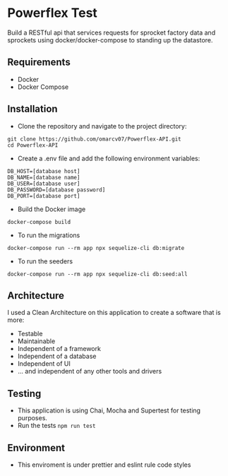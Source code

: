 # Powerflex Test

Build a RESTful api that services requests for sprocket factory data and sprockets using docker/docker-compose to standing up the datastore.

## Requirements

- Docker
- Docker Compose

## Installation

- Clone the repository and navigate to the project directory:

```
git clone https://github.com/omarcv07/Powerflex-API.git
cd Powerflex-API
```

- Create a .env file and add the following environment variables:

```
DB_HOST=[database host]
DB_NAME=[database name]
DB_USER=[database user]
DB_PASSWORD=[database password]
DB_PORT=[database port]
```

- Build the Docker image

```
docker-compose build
```

- To run the migrations

```
docker-compose run --rm app npx sequelize-cli db:migrate
```

- To run the seeders

```
docker-compose run --rm app npx sequelize-cli db:seed:all
```

## Architecture

I used a Clean Architecture on this application to create a software that is more:

- Testable
- Maintainable
- Independent of a framework
- Independent of a database
- Independent of UI
- ... and independent of any other tools and drivers

## Testing

- This application is using Chai, Mocha and Supertest for testing purposes.
- Run the tests `npm run test`

## Environment

- This enviroment is under prettier and eslint rule code styles
